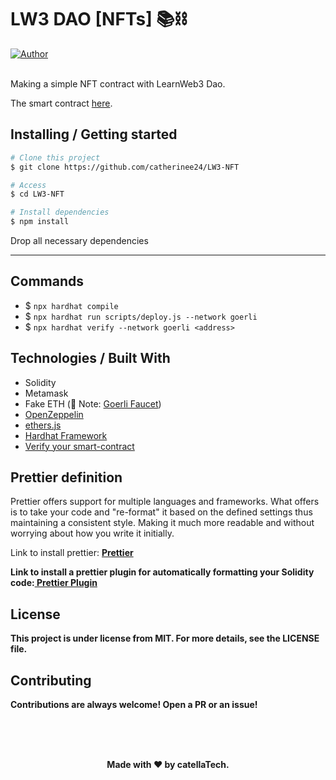 <h1 aling="center">LW3 DAO [NFTs] 📚⛓</h1>

  <a href="https://github.com/gab0071" target="_blank">
    <img alt="Author" src="https://img.shields.io/badge/made%20by-CatellaTech-blueviolet?style=flat-square">
  </a>
 

  <br>
  <br>

Making a simple NFT contract with LearnWeb3 Dao.

The smart contract <a href="https://goerli.etherscan.io/address/0x6b789435b4bec19345a86f0dd53c1dfdbd7cdbc5">here</a>.

<h2> Installing / Getting started </h2>

```bash
# Clone this project
$ git clone https://github.com/catherinee24/LW3-NFT

# Access
$ cd LW3-NFT

# Install dependencies
$ npm install

``` 

<p>Drop all necessary dependencies</p>
<hr>

<h2>Commands</h2>

- $ `npx hardhat compile`
- $ `npx hardhat run scripts/deploy.js --network goerli `
- $ `npx hardhat verify --network goerli <address>  `

<h2> Technologies / Built With </h2>

- Solidity
- Metamask
- Fake ETH (🚨 Note: <a href="https://goerlifaucet.com/"> Goerli Faucet</a>)
- <a href="https://www.npmjs.com/package/@openzeppelin/contracts"> OpenZeppelin </a>
- <a href="https://docs.ethers.io/v5/getting-started/"> ethers.js </a>
- <a href="https://hardhat.org/">Hardhat Framework</a>
- <a href="https://hardhat.org/hardhat-runner/docs/guides/verifying"> Verify your smart-contract </a>


<h2>Prettier definition </h2>
<p> Prettier offers support for multiple languages and frameworks. What <Prettier> offers is to take your code and "re-format" it based on the defined settings thus maintaining a consistent style. Making it much more readable and without worrying about how you write it initially.</p>

<p>  Link to install prettier: <a href="https://prettier.io/docs/en/install.html"><strong> Prettier<strong></a></p>

<p>Link to install a prettier plugin for automatically formatting your Solidity code:<a href="https://www.npmjs.com/package/prettier-plugin-solidity"><strong> Prettier Plugin <strong></a></p>

<h2>License</h2>

<p>This project is under license from MIT. For more details, see the LICENSE file.</p>

<h2>Contributing</h2>
<p> Contributions are always welcome! Open a PR or an issue!</p>

<br>
<br>

<p align="center">
<br/>
  Made with ❤️ by <b>catellaTech</b>.
</p>
